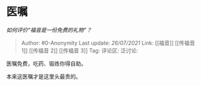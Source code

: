 # 医嘱
*如何评价“福音是一份免费的礼物”？*

> Author: #0-Anonymity
> Last update: *26/07/2021*
> Link: [[福音]] [[传福音 1]] [[传福音 2]] [[传福音 3]]
> Tag:
> 评论区:
> 泛讨论:

医嘱免费，吃药、锻炼你得自助。

本来这医嘱才是这里头最贵的。
